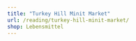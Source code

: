 ```yaml
---
title: "Turkey Hill Minit Market"
url: /reading/turkey-hill-minit-market/
shop: Lebensmittel
---
```

